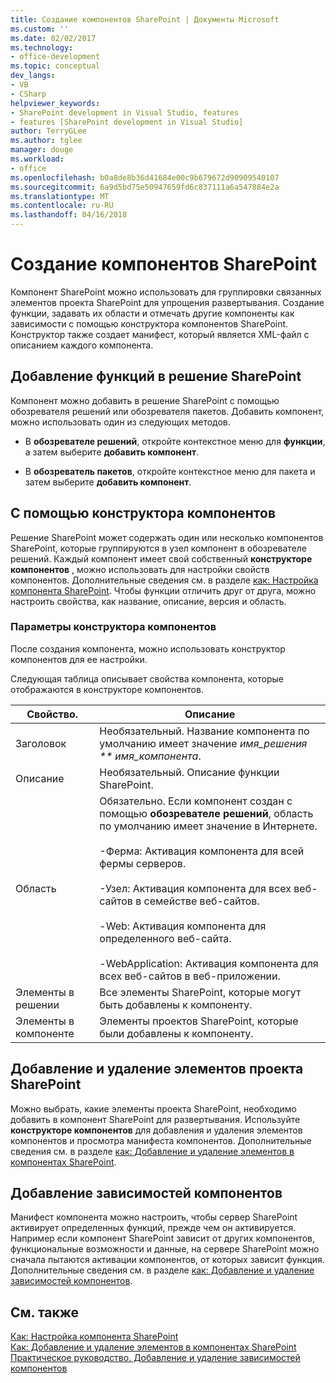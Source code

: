 ```yaml
---
title: Создание компонентов SharePoint | Документы Microsoft
ms.custom: ''
ms.date: 02/02/2017
ms.technology:
- office-development
ms.topic: conceptual
dev_langs:
- VB
- CSharp
helpviewer_keywords:
- SharePoint development in Visual Studio, features
- features [SharePoint development in Visual Studio]
author: TerryGLee
ms.author: tglee
manager: douge
ms.workload:
- office
ms.openlocfilehash: b0a8de8b36d41684e00c9b679672d90909540107
ms.sourcegitcommit: 6a9d5bd75e50947659fd6c837111a6a547884e2a
ms.translationtype: MT
ms.contentlocale: ru-RU
ms.lasthandoff: 04/16/2018
---
```

# <a name="creating-sharepoint-features"></a>Создание компонентов SharePoint
  Компонент SharePoint можно использовать для группировки связанных элементов проекта SharePoint для упрощения развертывания. Создание функции, задавать их области и отмечать другие компоненты как зависимости с помощью конструктора компонентов SharePoint. Конструктор также создает манифест, который является XML-файл с описанием каждого компонента.  
  
## <a name="adding-features-to-the-sharepoint-solution"></a>Добавление функций в решение SharePoint  
 Компонент можно добавить в решение SharePoint с помощью обозревателя решений или обозревателя пакетов. Добавить компонент, можно использовать один из следующих методов.  
  
-   В **обозревателе решений**, откройте контекстное меню для **функции**, а затем выберите **добавить компонент**.  
  
-   В **обозреватель пакетов**, откройте контекстное меню для пакета и затем выберите **добавить компонент**.  
  
## <a name="using-the-feature-designer"></a>С помощью конструктора компонентов  
 Решение SharePoint может содержать один или несколько компонентов SharePoint, которые группируются в узел компонент в обозревателе решений. Каждый компонент имеет свой собственный **конструкторе компонентов** , можно использовать для настройки свойств компонентов. Дополнительные сведения см. в разделе [как: Настройка компонента SharePoint](../sharepoint/how-to-customize-a-sharepoint-feature.md). Чтобы функции отличить друг от друга, можно настроить свойства, как название, описание, версия и область.  
  
### <a name="feature-designer-options"></a>Параметры конструктора компонентов  
 После создания компонента, можно использовать конструктор компонентов для ее настройки.  
  
 Следующая таблица описывает свойства компонента, которые отображаются в конструкторе компонентов.  
  
|Свойство.|Описание|  
|--------------|-----------------|  
|Заголовок|Необязательный. Название компонента по умолчанию имеет значение *имя_решения ** имя_компонента*.|  
|Описание|Необязательный. Описание функции SharePoint.|  
|Область|Обязательно. Если компонент создан с помощью **обозревателе решений**, область по умолчанию имеет значение в Интернете.<br /><br /> -Ферма: Активация компонента для всей фермы серверов.<br /><br /> -Узел: Активация компонента для всех веб-сайтов в семействе веб-сайтов.<br /><br /> -Web: Активация компонента для определенного веб-сайта.<br /><br /> -WebApplication: Активация компонента для всех веб-сайтов в веб-приложении.|  
|Элементы в решении|Все элементы SharePoint, которые могут быть добавлены к компоненту.|  
|Элементы в компоненте|Элементы проектов SharePoint, которые были добавлены к компоненту.|  
  
## <a name="adding-and-removing-sharepoint-project-items"></a>Добавление и удаление элементов проекта SharePoint  
 Можно выбрать, какие элементы проекта SharePoint, необходимо добавить в компонент SharePoint для развертывания. Используйте **конструкторе компонентов** для добавления и удаления элементов компонентов и просмотра манифеста компонентов. Дополнительные сведения см. в разделе [как: Добавление и удаление элементов в компонентах SharePoint](../sharepoint/how-to-add-and-remove-items-to-sharepoint-features.md).  
  
## <a name="adding-feature-dependencies"></a>Добавление зависимостей компонентов  
 Манифест компонента можно настроить, чтобы сервер SharePoint активирует определенных функций, прежде чем он активируется. Например если компонент SharePoint зависит от других компонентов, функциональные возможности и данные, на сервере SharePoint можно сначала пытаются активации компонентов, от которых зависит функция. Дополнительные сведения см. в разделе [как: Добавление и удаление зависимостей компонентов](../sharepoint/how-to-add-and-remove-feature-dependencies.md).  
  
## <a name="see-also"></a>См. также  
 [Как: Настройка компонента SharePoint](../sharepoint/how-to-customize-a-sharepoint-feature.md)   
 [Как: Добавление и удаление элементов в компонентах SharePoint](../sharepoint/how-to-add-and-remove-items-to-sharepoint-features.md)   
 [Практическое руководство. Добавление и удаление зависимостей компонентов](../sharepoint/how-to-add-and-remove-feature-dependencies.md)  
  
  